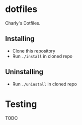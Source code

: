 # dotfiles
Charly's Dotfiles.

## Installing

* Clone this repository
* Run `./install` in cloned repo

## Uninstalling 

* Run `./uninstall` in cloned repo


# Testing
TODO
